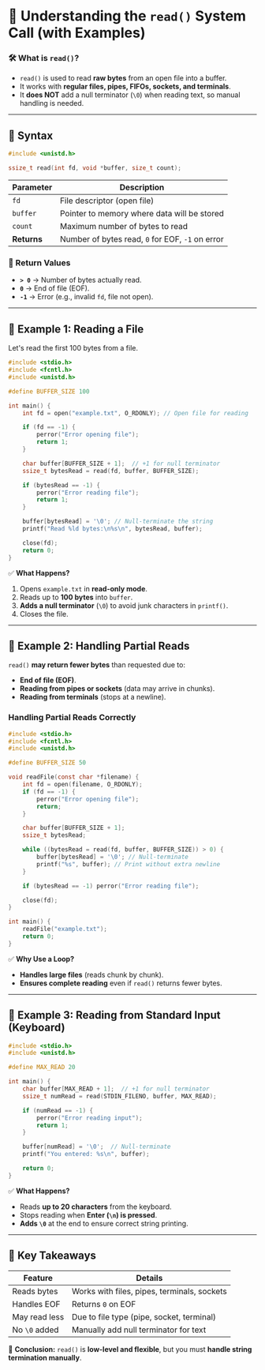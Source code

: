 # **📌 Understanding the `read()` System Call (with Examples)**

### **🛠 What is `read()`?**
- `read()` is used to read **raw bytes** from an open file into a buffer.
- It works with **regular files, pipes, FIFOs, sockets, and terminals**.
- It **does NOT** add a null terminator (`\0`) when reading text, so manual handling is needed.

---

## **📌 Syntax**
```c
#include <unistd.h>

ssize_t read(int fd, void *buffer, size_t count);
```
| **Parameter** | **Description** |
|-------------|----------------|
| `fd`       | File descriptor (open file) |
| `buffer`   | Pointer to memory where data will be stored |
| `count`    | Maximum number of bytes to read |
| **Returns** | Number of bytes read, `0` for EOF, `-1` on error |

### **📌 Return Values**
- **`> 0`** → Number of bytes actually read.
- **`0`** → End of file (EOF).
- **`-1`** → Error (e.g., invalid `fd`, file not open).

---

## **📌 Example 1: Reading a File**
Let's read the first 100 bytes from a file.

```c
#include <stdio.h>
#include <fcntl.h>
#include <unistd.h>

#define BUFFER_SIZE 100

int main() {
    int fd = open("example.txt", O_RDONLY); // Open file for reading

    if (fd == -1) {
        perror("Error opening file");
        return 1;
    }

    char buffer[BUFFER_SIZE + 1];  // +1 for null terminator
    ssize_t bytesRead = read(fd, buffer, BUFFER_SIZE);

    if (bytesRead == -1) {
        perror("Error reading file");
        return 1;
    }

    buffer[bytesRead] = '\0'; // Null-terminate the string
    printf("Read %ld bytes:\n%s\n", bytesRead, buffer);

    close(fd);
    return 0;
}
```
✅ **What Happens?**
1. Opens `example.txt` in **read-only mode**.
2. Reads up to **100 bytes** into `buffer`.
3. **Adds a null terminator** (`\0`) to avoid junk characters in `printf()`.
4. Closes the file.

---

## **📌 Example 2: Handling Partial Reads**
`read()` **may return fewer bytes** than requested due to:
- **End of file (EOF)**.
- **Reading from pipes or sockets** (data may arrive in chunks).
- **Reading from terminals** (stops at a newline).

### **Handling Partial Reads Correctly**
```c
#include <stdio.h>
#include <fcntl.h>
#include <unistd.h>

#define BUFFER_SIZE 50

void readFile(const char *filename) {
    int fd = open(filename, O_RDONLY);
    if (fd == -1) {
        perror("Error opening file");
        return;
    }

    char buffer[BUFFER_SIZE + 1];
    ssize_t bytesRead;

    while ((bytesRead = read(fd, buffer, BUFFER_SIZE)) > 0) {
        buffer[bytesRead] = '\0'; // Null-terminate
        printf("%s", buffer); // Print without extra newline
    }

    if (bytesRead == -1) perror("Error reading file");

    close(fd);
}

int main() {
    readFile("example.txt");
    return 0;
}
```
✅ **Why Use a Loop?**
- **Handles large files** (reads chunk by chunk).
- **Ensures complete reading** even if `read()` returns fewer bytes.

---

## **📌 Example 3: Reading from Standard Input (Keyboard)**
```c
#include <stdio.h>
#include <unistd.h>

#define MAX_READ 20

int main() {
    char buffer[MAX_READ + 1];  // +1 for null terminator
    ssize_t numRead = read(STDIN_FILENO, buffer, MAX_READ);

    if (numRead == -1) {
        perror("Error reading input");
        return 1;
    }

    buffer[numRead] = '\0';  // Null-terminate
    printf("You entered: %s\n", buffer);

    return 0;
}
```
✅ **What Happens?**
- Reads **up to 20 characters** from the keyboard.
- Stops reading when **Enter (`\n`) is pressed**.
- **Adds `\0`** at the end to ensure correct string printing.

---

## **📌 Key Takeaways**
| **Feature**     | **Details** |
|----------------|------------|
| Reads bytes | Works with files, pipes, terminals, sockets |
| Handles EOF | Returns `0` on EOF |
| May read less | Due to file type (pipe, socket, terminal) |
| No `\0` added | Manually add null terminator for text |

🚀 **Conclusion:** `read()` is **low-level and flexible**, but you must **handle string termination manually**.